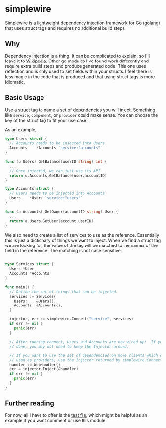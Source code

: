 # simplewire 

Simplewire is a lightweight dependency injection framework for Go (golang) that uses struct tags and requires no additional build steps.

## Why

Dependency injection is a thing.  It can be complicated to explain, so I'll leave it to [Wikipedia](https://en.wikipedia.org/wiki/Dependency_injection).  Other go modules I've found work differently and require extra build steps and produce generated code.  This one uses reflection and is only used to set fields within your structs.  I feel there is less magic in the code that is produced and that using struct tags is more idiomatic.

## Basic Usage

Use a struct tag to name a set of dependencies you will inject.  Something like `service`, `component`, or `provider` could make sense.  You can choose the key of the struct tag to fit your use case.

As an example,

```go
type Users struct {
  // Accounts needs to be injected into Users
  Accounts    *Accounts `service:"accounts"`
}

func (u Users) GetBalance(userID string) int {
  ...
  // Once injected, we can just use its API
  return u.Accounts.GetBalance(user.accountID)
}

type Accounts struct {
  // Users needs to be injected into Accounts
  Users    *Users `service:"users"`
}

func (a Accounts) GetOwner(accountID string) User {
  ...
  return a.Users.GetUser(account.userID)
}

```

We also need to create a list of services to use as the reference.  Essentially this is just a dictionary of things we want to inject.  When we find a struct tag we are looking for, the value of the tag will be matched to the names of the field in the reference.  The matching is not case sensitive.

```go

type Services struct {
  Users *User
  Accounts *Accounts
}

func main() {
  // Define the set of things that can be injected.
  services := Services{
    Users:    &Users{},
    Accounts: &Accounts{},
  }

  injector, err := simplewire.Connect("service", services)
  if err != nil {
    panic(err)
  }

  // After running connect, Users and Accounts are now wired up!  If you are
  // done, you may not need to keep the Injector around. 

  // If you want to use the set of dependencies on more clients which cannot be 
  // used as providers, use the Injector returned by simplewire.Connect.
  handler := WebHandler{}
  err = injector.Inject(&handler)
  if err != nil {
    panic(err)
  }
}
```

## Further reading

For now, all I have to offer is the [test file](./simplewire_test.go), which might be helpful as an example if you want comment or use this module. 